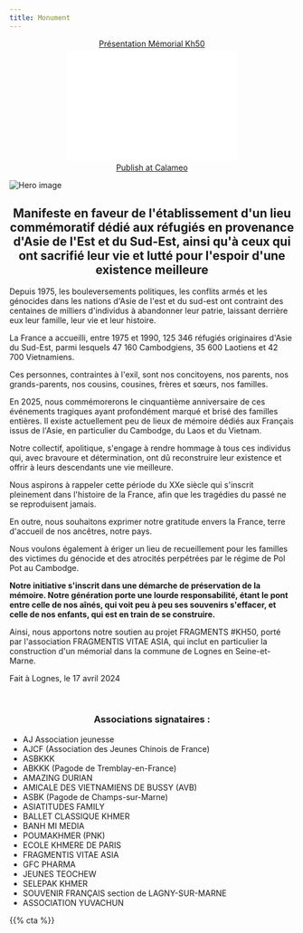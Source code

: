```yaml
---
title: Monument
---
```


<div style="text-align:center;"><div style="margin:8px 0px 4px;"><a href="https://www.calameo.com/books/007399873951c717bb06c" target="_blank">Présentation Mémorial Kh50</a></div><iframe src="//v.calameo.com/?bkcode=007399873951c717bb06c" width="300" height="194" frameborder="0" scrolling="no" allowtransparency allowfullscreen style="margin:0 auto;"></iframe><div style="margin:4px 0px 8px;"><a href="http://www.calameo.com/">Publish at Calameo</a></div></div>

![Hero image](/images/banniere.jpg)

<h2 style="text-align: center"> Manifeste en faveur de l'établissement d'un lieu commémoratif dédié aux réfugiés en provenance d'Asie de l'Est et du Sud-Est, ainsi qu'à ceux qui ont sacrifié leur vie et lutté pour l'espoir d'une existence meilleure</h2>

Depuis 1975, les bouleversements politiques, les conflits armés et les génocides dans les nations d'Asie de l'est et du sud-est ont contraint des centaines de milliers d'individus à abandonner leur patrie, laissant derrière eux leur famille, leur vie et leur histoire.

La France a accueilli, entre 1975 et 1990, 125 346 réfugiés originaires d'Asie du Sud-Est, parmi lesquels 47 160 Cambodgiens, 35 600 Laotiens et 42 700 Vietnamiens. 

Ces personnes, contraintes à l'exil, sont nos concitoyens, nos parents, nos grands-parents, nos cousins, cousines, frères et sœurs, nos familles. 

En 2025, nous commémorerons le cinquantième anniversaire de ces événements tragiques ayant profondément marqué et brisé des familles entières. Il existe actuellement peu de lieux de mémoire dédiés aux Français issus de l'Asie, en particulier du Cambodge, du Laos et du Vietnam.

Notre collectif, apolitique, s'engage à rendre hommage à tous ces individus qui, avec bravoure et détermination, ont dû reconstruire leur existence et offrir à leurs descendants une vie meilleure.

Nous aspirons à rappeler cette période du XXe siècle qui s'inscrit pleinement dans l'histoire de la France, afin que les tragédies du passé ne se reproduisent jamais. 

En outre, nous souhaitons exprimer notre gratitude envers la France, terre d'accueil de nos ancêtres, notre pays. 

Nous voulons également à ériger un lieu de recueillement pour les familles des victimes du génocide et des atrocités perpétrées par le régime de Pol Pot au Cambodge.

__Notre initiative s'inscrit dans une démarche de préservation de la mémoire. Notre génération porte une lourde responsabilité, étant le pont entre celle de nos aînés, qui voit peu à peu ses souvenirs s'effacer, et celle de nos enfants, qui est en train de se construire.__

Ainsi, nous apportons notre soutien au projet FRAGMENTS #KH50, porté par l'association FRAGMENTIS VITAE ASIA, qui inclut en particulier la construction d'un mémorial dans la commune de Lognes en Seine-et-Marne. 

Fait à Lognes, le 17 avril 2024

<br>

<h3 style="text-align: center">Associations signataires :</h3>

- AJ Association jeunesse 
- AJCF (Association des Jeunes Chinois de France) 
- ASBKKK
- ABKKK (Pagode de Tremblay-en-France)
- AMAZING DURIAN 
- AMICALE DES VIETNAMIENS DE BUSSY (AVB) 
- ASBK (Pagode de Champs-sur-Marne)
- ASIATITUDES FAMILY
- BALLET CLASSIQUE KHMER
- BANH MI MEDIA
- POUMAKHMER (PNK)
- ECOLE KHMERE DE PARIS 
- FRAGMENTIS VITAE ASIA 
- GFC PHARMA 
- JEUNES TEOCHEW
- SELEPAK KHMER 
- SOUVENIR FRANÇAIS section de LAGNY-SUR-MARNE 
- ASSOCIATION YUVACHUN

{{% cta %}}
